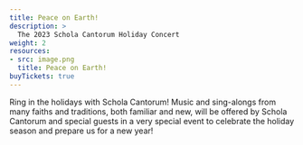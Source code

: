 ```yaml
---
title: Peace on Earth!
description: >
  The 2023 Schola Cantorum Holiday Concert
weight: 2
resources:
- src: image.png
  title: Peace on Earth!
buyTickets: true
---
```


Ring in the holidays with Schola Cantorum! Music and sing-alongs from many faiths and traditions,
both familiar and new, will be offered by Schola Cantorum and special guests in a very special
event to celebrate the holiday season and prepare us for a new year!
